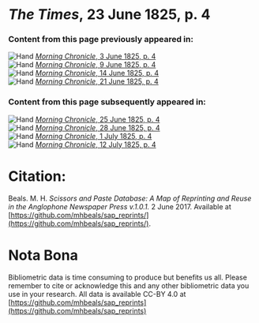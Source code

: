 # *The Times*, 23 June 1825, p. 4  
  
### Content from this page previously appeared in:  
![Hand](http://scissorsandpaste.net/wp-content/uploads/2017/06/smallhandpointer.png) [*Morning Chronicle*, 3 June 1825, p. 4](https://mhbeals.github.io/sap_html/Morning-Chronicle/Morning-Chronicle-3-June-1825-p-4)  
![Hand](http://scissorsandpaste.net/wp-content/uploads/2017/06/smallhandpointer.png) [*Morning Chronicle*, 9 June 1825, p. 4](https://mhbeals.github.io/sap_html/Morning-Chronicle/Morning-Chronicle-9-June-1825-p-4)  
![Hand](http://scissorsandpaste.net/wp-content/uploads/2017/06/smallhandpointer.png) [*Morning Chronicle*, 14 June 1825, p. 4](https://mhbeals.github.io/sap_html/Morning-Chronicle/Morning-Chronicle-14-June-1825-p-4)  
![Hand](http://scissorsandpaste.net/wp-content/uploads/2017/06/smallhandpointer.png) [*Morning Chronicle*, 21 June 1825, p. 4](https://mhbeals.github.io/sap_html/Morning-Chronicle/Morning-Chronicle-21-June-1825-p-4)  
  
### Content from this page subsequently appeared in:  
![Hand](http://scissorsandpaste.net/wp-content/uploads/2017/06/smallhandpointer.png) [*Morning Chronicle*, 25 June 1825, p. 4](https://mhbeals.github.io/sap_html/Morning-Chronicle/Morning-Chronicle-25-June-1825-p-4)  
![Hand](http://scissorsandpaste.net/wp-content/uploads/2017/06/smallhandpointer.png) [*Morning Chronicle*, 28 June 1825, p. 4](https://mhbeals.github.io/sap_html/Morning-Chronicle/Morning-Chronicle-28-June-1825-p-4)  
![Hand](http://scissorsandpaste.net/wp-content/uploads/2017/06/smallhandpointer.png) [*Morning Chronicle*, 1 July 1825, p. 4](https://mhbeals.github.io/sap_html/Morning-Chronicle/Morning-Chronicle-1-July-1825-p-4)  
![Hand](http://scissorsandpaste.net/wp-content/uploads/2017/06/smallhandpointer.png) [*Morning Chronicle*, 12 July 1825, p. 4](https://mhbeals.github.io/sap_html/Morning-Chronicle/Morning-Chronicle-12-July-1825-p-4)  


# Citation: 

Beals. M. H. *Scissors and Paste Database: A Map of Reprinting and Reuse in the Anglophone Newspaper Press v.1.0.1.* 2 June 2017. Available at [https://github.com/mhbeals/sap_reprints/](https://github.com/mhbeals/sap_reprints/). 

# Nota Bona

Bibliometric data is time consuming to produce but benefits us all. Please remember to cite or acknowledge this and any other bibliometric data you use in your research. All data is available CC-BY 4.0 at [https://github.com/mhbeals/sap_reprints](https://github.com/mhbeals/sap_reprints)